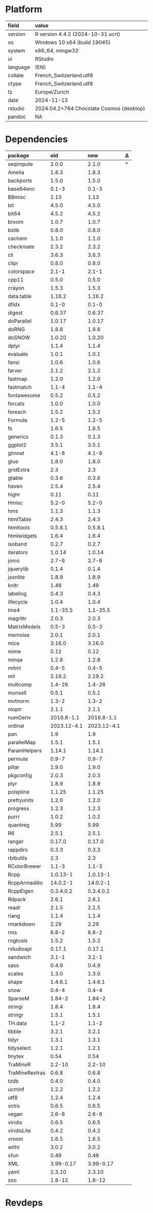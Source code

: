# Platform

|field    |value                                    |
|:--------|:----------------------------------------|
|version  |R version 4.4.2 (2024-10-31 ucrt)        |
|os       |Windows 10 x64 (build 19045)             |
|system   |x86_64, mingw32                          |
|ui       |RStudio                                  |
|language |(EN)                                     |
|collate  |French_Switzerland.utf8                  |
|ctype    |French_Switzerland.utf8                  |
|tz       |Europe/Zurich                            |
|date     |2024-11-13                               |
|rstudio  |2024.04.2+764 Chocolate Cosmos (desktop) |
|pandoc   |NA                                       |

# Dependencies

|package        |old         |new         |Δ  |
|:--------------|:-----------|:-----------|:--|
|seqimpute      |2.0.0       |2.1.0       |*  |
|Amelia         |1.8.3       |1.8.3       |   |
|backports      |1.5.0       |1.5.0       |   |
|base64enc      |0.1-3       |0.1-3       |   |
|BBmisc         |1.13        |1.13        |   |
|bit            |4.5.0       |4.5.0       |   |
|bit64          |4.5.2       |4.5.2       |   |
|broom          |1.0.7       |1.0.7       |   |
|bslib          |0.8.0       |0.8.0       |   |
|cachem         |1.1.0       |1.1.0       |   |
|checkmate      |2.3.2       |2.3.2       |   |
|cli            |3.6.3       |3.6.3       |   |
|clipr          |0.8.0       |0.8.0       |   |
|colorspace     |2.1-1       |2.1-1       |   |
|cpp11          |0.5.0       |0.5.0       |   |
|crayon         |1.5.3       |1.5.3       |   |
|data.table     |1.16.2      |1.16.2      |   |
|dfidx          |0.1-0       |0.1-0       |   |
|digest         |0.6.37      |0.6.37      |   |
|doParallel     |1.0.17      |1.0.17      |   |
|doRNG          |1.8.6       |1.8.6       |   |
|doSNOW         |1.0.20      |1.0.20      |   |
|dplyr          |1.1.4       |1.1.4       |   |
|evaluate       |1.0.1       |1.0.1       |   |
|fansi          |1.0.6       |1.0.6       |   |
|farver         |2.1.2       |2.1.2       |   |
|fastmap        |1.2.0       |1.2.0       |   |
|fastmatch      |1.1-4       |1.1-4       |   |
|fontawesome    |0.5.2       |0.5.2       |   |
|forcats        |1.0.0       |1.0.0       |   |
|foreach        |1.5.2       |1.5.2       |   |
|Formula        |1.2-5       |1.2-5       |   |
|fs             |1.6.5       |1.6.5       |   |
|generics       |0.1.3       |0.1.3       |   |
|ggplot2        |3.5.1       |3.5.1       |   |
|glmnet         |4.1-8       |4.1-8       |   |
|glue           |1.8.0       |1.8.0       |   |
|gridExtra      |2.3         |2.3         |   |
|gtable         |0.3.6       |0.3.6       |   |
|haven          |2.5.4       |2.5.4       |   |
|highr          |0.11        |0.11        |   |
|Hmisc          |5.2-0       |5.2-0       |   |
|hms            |1.1.3       |1.1.3       |   |
|htmlTable      |2.4.3       |2.4.3       |   |
|htmltools      |0.5.8.1     |0.5.8.1     |   |
|htmlwidgets    |1.6.4       |1.6.4       |   |
|isoband        |0.2.7       |0.2.7       |   |
|iterators      |1.0.14      |1.0.14      |   |
|jomo           |2.7-6       |2.7-6       |   |
|jquerylib      |0.1.4       |0.1.4       |   |
|jsonlite       |1.8.9       |1.8.9       |   |
|knitr          |1.49        |1.49        |   |
|labeling       |0.4.3       |0.4.3       |   |
|lifecycle      |1.0.4       |1.0.4       |   |
|lme4           |1.1-35.5    |1.1-35.5    |   |
|magrittr       |2.0.3       |2.0.3       |   |
|MatrixModels   |0.5-3       |0.5-3       |   |
|memoise        |2.0.1       |2.0.1       |   |
|mice           |3.16.0      |3.16.0      |   |
|mime           |0.12        |0.12        |   |
|minqa          |1.2.8       |1.2.8       |   |
|mitml          |0.4-5       |0.4-5       |   |
|mlr            |2.19.2      |2.19.2      |   |
|multcomp       |1.4-26      |1.4-26      |   |
|munsell        |0.5.1       |0.5.1       |   |
|mvtnorm        |1.3-2       |1.3-2       |   |
|nloptr         |2.1.1       |2.1.1       |   |
|numDeriv       |2016.8-1.1  |2016.8-1.1  |   |
|ordinal        |2023.12-4.1 |2023.12-4.1 |   |
|pan            |1.9         |1.9         |   |
|parallelMap    |1.5.1       |1.5.1       |   |
|ParamHelpers   |1.14.1      |1.14.1      |   |
|permute        |0.9-7       |0.9-7       |   |
|pillar         |1.9.0       |1.9.0       |   |
|pkgconfig      |2.0.3       |2.0.3       |   |
|plyr           |1.8.9       |1.8.9       |   |
|polspline      |1.1.25      |1.1.25      |   |
|prettyunits    |1.2.0       |1.2.0       |   |
|progress       |1.2.3       |1.2.3       |   |
|purrr          |1.0.2       |1.0.2       |   |
|quantreg       |5.99        |5.99        |   |
|R6             |2.5.1       |2.5.1       |   |
|ranger         |0.17.0      |0.17.0      |   |
|rappdirs       |0.3.3       |0.3.3       |   |
|rbibutils      |2.3         |2.3         |   |
|RColorBrewer   |1.1-3       |1.1-3       |   |
|Rcpp           |1.0.13-1    |1.0.13-1    |   |
|RcppArmadillo  |14.0.2-1    |14.0.2-1    |   |
|RcppEigen      |0.3.4.0.2   |0.3.4.0.2   |   |
|Rdpack         |2.6.1       |2.6.1       |   |
|readr          |2.1.5       |2.1.5       |   |
|rlang          |1.1.4       |1.1.4       |   |
|rmarkdown      |2.29        |2.29        |   |
|rms            |6.8-2       |6.8-2       |   |
|rngtools       |1.5.2       |1.5.2       |   |
|rstudioapi     |0.17.1      |0.17.1      |   |
|sandwich       |3.1-1       |3.1-1       |   |
|sass           |0.4.9       |0.4.9       |   |
|scales         |1.3.0       |1.3.0       |   |
|shape          |1.4.6.1     |1.4.6.1     |   |
|snow           |0.4-4       |0.4-4       |   |
|SparseM        |1.84-2      |1.84-2      |   |
|stringi        |1.8.4       |1.8.4       |   |
|stringr        |1.5.1       |1.5.1       |   |
|TH.data        |1.1-2       |1.1-2       |   |
|tibble         |3.2.1       |3.2.1       |   |
|tidyr          |1.3.1       |1.3.1       |   |
|tidyselect     |1.2.1       |1.2.1       |   |
|tinytex        |0.54        |0.54        |   |
|TraMineR       |2.2-10      |2.2-10      |   |
|TraMineRextras |0.6.8       |0.6.8       |   |
|tzdb           |0.4.0       |0.4.0       |   |
|ucminf         |1.2.2       |1.2.2       |   |
|utf8           |1.2.4       |1.2.4       |   |
|vctrs          |0.6.5       |0.6.5       |   |
|vegan          |2.6-8       |2.6-8       |   |
|viridis        |0.6.5       |0.6.5       |   |
|viridisLite    |0.4.2       |0.4.2       |   |
|vroom          |1.6.5       |1.6.5       |   |
|withr          |3.0.2       |3.0.2       |   |
|xfun           |0.49        |0.49        |   |
|XML            |3.99-0.17   |3.99-0.17   |   |
|yaml           |2.3.10      |2.3.10      |   |
|zoo            |1.8-12      |1.8-12      |   |

# Revdeps

